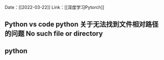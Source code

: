 Date：[[2022-03-22]]
Link：[[深度学习Pytorch]]

## Python vs code python 关于无法找到文件相对路径的问题 No such file or directory

## python